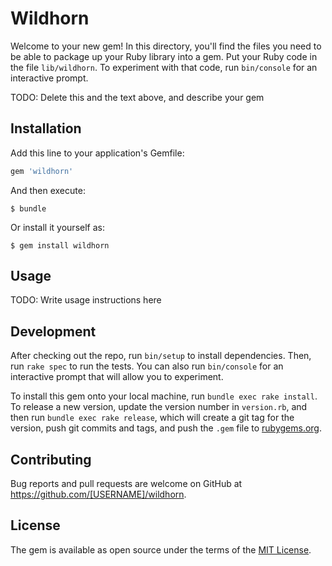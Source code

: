 # Wildhorn

Welcome to your new gem! In this directory, you'll find the files you need to be able to package up your Ruby library into a gem. Put your Ruby code in the file `lib/wildhorn`. To experiment with that code, run `bin/console` for an interactive prompt.

TODO: Delete this and the text above, and describe your gem

## Installation

Add this line to your application's Gemfile:

```ruby
gem 'wildhorn'
```

And then execute:

    $ bundle

Or install it yourself as:

    $ gem install wildhorn

## Usage

TODO: Write usage instructions here

## Development

After checking out the repo, run `bin/setup` to install dependencies. Then, run `rake spec` to run the tests. You can also run `bin/console` for an interactive prompt that will allow you to experiment.

To install this gem onto your local machine, run `bundle exec rake install`. To release a new version, update the version number in `version.rb`, and then run `bundle exec rake release`, which will create a git tag for the version, push git commits and tags, and push the `.gem` file to [rubygems.org](https://rubygems.org).

## Contributing

Bug reports and pull requests are welcome on GitHub at https://github.com/[USERNAME]/wildhorn.


## License

The gem is available as open source under the terms of the [MIT License](http://opensource.org/licenses/MIT).

